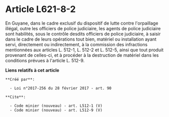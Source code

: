 # Article L621-8-2

En Guyane, dans le cadre exclusif du dispositif de lutte contre l'orpaillage illégal, outre les officiers de police
judiciaire, les agents de police judiciaire sont habilités, sous le contrôle desdits officiers de police judiciaire, à saisir
dans le cadre de leurs opérations tout bien, matériel ou installation ayant servi, directement ou indirectement, à la
commission des infractions mentionnées aux articles L. 512-1, L. 512-2 et L. 512-5, ainsi que tout produit provenant de
celles-ci, et à procéder à la destruction de matériel dans les conditions prévues à l'article L. 512-9.

**Liens relatifs à cet article**

	**Créé par**:

	  - Loi n°2017-256 du 28 février 2017 - art. 90

	**Cite**:

	  - Code minier (nouveau) - art. L512-1 (V)
	  - Code minier (nouveau) - art. L512-9 (V)

